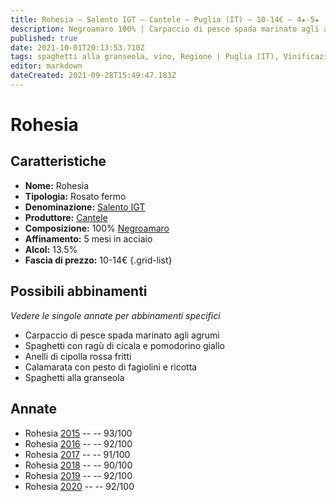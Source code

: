```yaml
---
title: Rohesia – Salento IGT – Cantele – Puglia (IT) – 10-14€ – 4★-5★
description: Negroamaro 100% | Carpaccio di pesce spada marinato agli agrumi – Spaghetti con ragù di cicala e pomodorino giallo – Anelli di cipolla rossa fritti – Calamarata con pesto di fagiolini e ricotta – Spaghetti alla granseola
published: true
date: 2021-10-01T20:13:53.710Z
tags: spaghetti alla granseola, vino, Regione | Puglia (IT), Vinificazione | varietale, Vinificazione | rosato, Vinificazione | fermo, Valutazioni | 5 stelle, negroamaro, carpaccio di pesce spada marinato agli agrumi, spaghetti con ragù di cicala e pomodorino giallo, Alimento | anelli di cipolla rossa fritti, calamarata con pesto di fagiolini e ricotta, Prezzi | 10-14€
editor: markdown
dateCreated: 2021-09-28T15:49:47.183Z
---
```


# Rohesia

## Caratteristiche
- **Nome:** Rohesia
- **Tipologia:** Rosato fermo
- **Denominazione:** [Salento IGT](/denominazioni/Italia/Puglia/IGT/Salento)
- **Produttore:** [Cantele](/produttori/Italia/Puglia/Cantele) 
- **Composizione:** 100% [Negroamaro](/vitigni/Italia/bacca-nera/negroamaro)
- **Affinamento:** 5 mesi in acciaio
- **Alcol:** 13.5%
- **Fascia di prezzo:** 10-14€
{.grid-list}



## Possibili abbinamenti
*Vedere le singole annate per abbinamenti specifici*

- Carpaccio di pesce spada marinato agli agrumi
- Spaghetti con ragù di cicala e pomodorino giallo
- Anelli di cipolla rossa fritti
- Calamarata con pesto di fagiolini e ricotta
- Spaghetti alla granseola

## Annate
- Rohesia [2015](vini/Italia/Puglia/Cantele/Rohesia/2015) -- <span class="star-5"></span> -- 93/100
- Rohesia [2016](vini/Italia/Puglia/Cantele/Rohesia/2016) -- <span class="star-5"></span> -- 92/100
- Rohesia [2017](vini/Italia/Puglia/Cantele/Rohesia/2017) -- <span class="star-5"></span> -- 91/100
- Rohesia [2018](vini/Italia/Puglia/Cantele/Rohesia/2018) -- <span class="star-4"></span> -- 90/100
- Rohesia [2019](vini/Italia/Puglia/Cantele/Rohesia/2019) -- <span class="star-5"></span> -- 92/100
- Rohesia [2020](vini/Italia/Puglia/Cantele/Rohesia/2020) -- <span class="star-5"></span> -- 92/100
